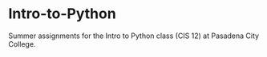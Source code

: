 # Intro-to-Python

Summer assignments for the Intro to Python class (CIS 12) at Pasadena City College. 
